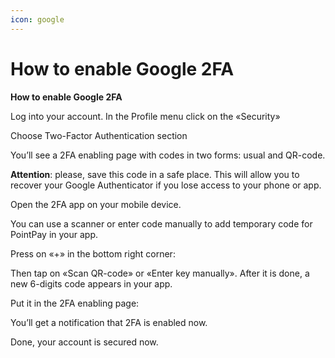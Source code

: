 ```yaml
---
icon: google
---
```


# How to enable Google 2FA

**How to enable Google 2FA**

Log into your account. In the Profile menu click on the «Security»&#x20;

Choose Two-Factor Authentication section

You’ll see a 2FA enabling page with codes in two forms: usual and QR-code.

**Attention**: please, save this code in a safe place. This will allow you to recover your Google Authenticator if you lose access to your phone or app.

Open the 2FA app on your mobile device.

You can use a scanner or enter code manually to add temporary code for PointPay in your app.

Press on «+» in the bottom right corner:

Then tap on «Scan QR-code» or «Enter key manually». After it is done, a new 6-digits code appears in your app.

Put it in the 2FA enabling page:

You’ll get a notification that 2FA is enabled now.

Done, your account is secured now.
